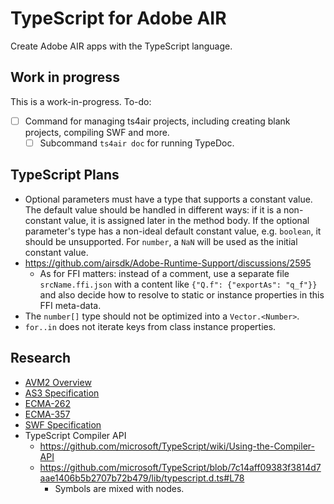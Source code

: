 # TypeScript for Adobe AIR

Create Adobe AIR apps with the TypeScript language.

## Work in progress

This is a work-in-progress. To-do:

- [ ] Command for managing ts4air projects, including creating blank projects, compiling SWF and more.
  - [ ] Subcommand `ts4air doc` for running TypeDoc.

## TypeScript Plans

- Optional parameters must have a type that supports a constant value. The default value should be handled in different ways: if it is a non-constant value, it is assigned later in the method body. If the optional parameter's type has a non-ideal default constant value, e.g. `boolean`, it should be unsupported. For `number`, a `NaN` will be used as the initial constant value.
- https://github.com/airsdk/Adobe-Runtime-Support/discussions/2595
  - As for FFI matters: instead of a comment, use a separate file `srcName.ffi.json` with a content like `{"Q.f": {"exportAs": "q_f"}}` and also decide how to resolve to static or instance properties in this FFI meta-data.
- The `number[]` type should not be optimized into a `Vector.<Number>`.
- `for..in` does not iterate keys from class instance properties.

## Research

- [AVM2 Overview](https://web.archive.org/web/20211021025012/https://jmendeth.com/snapshot/4d9475cfb10af8142e331551dc9b91e1217dc8c6/media/2014-05-17-reverse-engineering-flash/avm2overview.pdf)
- [AS3 Specification](research/ActionScript%203%20Language%20Specification.pdf)
- [ECMA-262](research/ECMA-262_3rd_edition_december_1999.pdf)
- [ECMA-357](research/ECMA-357_2nd_edition_december_2005.pdf)
- [SWF Specification](research/swf-spec-19.pdf)
- TypeScript Compiler API
  - https://github.com/microsoft/TypeScript/wiki/Using-the-Compiler-API
  - https://github.com/microsoft/TypeScript/blob/7c14aff09383f3814d7aae1406b5b2707b72b479/lib/typescript.d.ts#L78
    - Symbols are mixed with nodes.